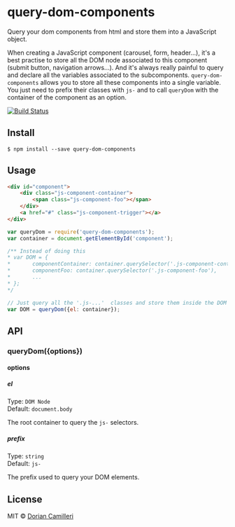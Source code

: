 # query-dom-components
Query your dom components from html and store them into a JavaScript object.

When creating a JavaScript component (carousel, form, header...), it's a best practise to store all the DOM node associated to this component (submit button, navigation arrows...). And it's always really painful to query and declare all the variables associated to the subcomponents. `query-dom-components` allows you to store all these components into a single variable. You just need to prefix their classes with `js-` and to call `queryDom` with the container of the component as an option.

[![Build Status](https://travis-ci.org/dcamilleri/query-dom-components.svg)](https://travis-ci.org/dcamilleri/query-dom-components)

## Install

```
$ npm install --save query-dom-components
```

## Usage

```html
<div id="component">
	<div class="js-component-container">
		<span class="js-component-foo"></span>
	</div>
	<a href="#" class="js-component-trigger"></a>
</div>	
```

```js
var queryDom = require('query-dom-components');
var container = document.getElementById('component');

/** Instead of doing this
* var DOM = {
*		componentContainer: container.querySelector('.js-component-container'),
*		componentFoo: container.querySelector('.js-component-foo'),
*		...
* };
*/

// Just query all the '.js-...'  classes and store them inside the DOM object
var DOM = queryDom({el: container});
```

## API

### queryDom({options})

#### options

##### el

Type: `DOM Node`  
Default: `document.body`

The root container to query the `js-` selectors.

##### prefix

Type: `string`  
Default: `js-`

The prefix used to query your DOM elements.

## License

MIT © [Dorian Camilleri](https://github.com/dcamilleri>)
